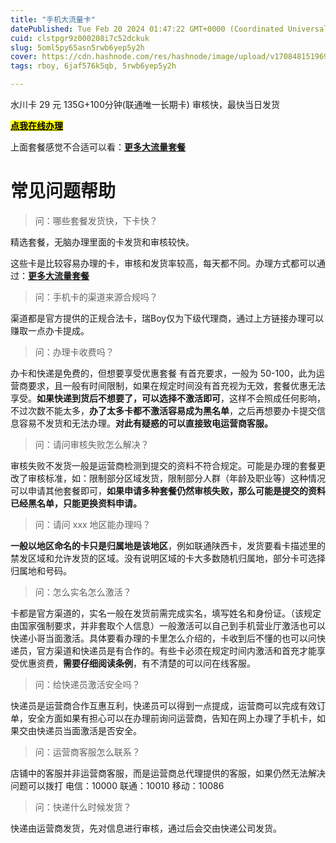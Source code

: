 ```yaml
---
title: "手机大流量卡"
datePublished: Tue Feb 20 2024 01:47:22 GMT+0000 (Coordinated Universal Time)
cuid: clstpgr9z000208i7c52dckuk
slug: 5oml5py65asn5rwb6yep5y2h
cover: https://cdn.hashnode.com/res/hashnode/image/upload/v1708481519698/bdd3b8a3-ed40-4946-bc37-bb25dcfdb915.jpeg
tags: rboy, 6jaf576k5qb, 5rwb6yep5y2h

---
```


水川卡 29 元 135G+100分钟(联通唯一长期卡) 审核快，最快当日发货

[**<mark>点我在线办理</mark>**](https://hk.yunhaoka.cn/#/pages/goods/details?goods_id=72951134&share_id=272668&type=10&channel=1875)

上面套餐感觉不合适可以看：[**更多大流量套餐**](https://hk.yunhaoka.cn/#/pages/micro_store/index?agent_id=5f5b08c120209ab5)

# **常见问题帮助**

> 问：哪些套餐发货快，下卡快？

精选套餐，无脑办理里面的卡发货和审核较快。

这些卡是比较容易办理的卡，审核和发货率较高，每天都不同。办理方式都可以通过：[**更多大流量套餐**](https://hk.yunhaoka.cn/#/pages/micro_store/index?agent_id=5f5b08c120209ab5)

> 问：手机卡的渠道来源合规吗？

渠道都是官方提供的正规合法卡，瑞Boy仅为下级代理商，通过上方链接办理可以赚取一点办卡提成。

> 问：办理卡收费吗？

办卡和快递是免费的，但想要享受优惠套餐 有首充要求，一般为 50-100，此为运营商要求，且一般有时间限制，如果在规定时间没有首充视为无效，套餐优惠无法享受。**如果快递到货后不想要了，可以选择不激活即可**，这样不会照成任何影响，不过次数不能太多，**办了太多卡都不激活容易成为黑名单**，之后再想要办卡提交信息容易不发货和无法办理。**对此有疑惑的可以直接致电运营商客服。**

> 问：请问审核失败怎么解决？

审核失败不发货一般是运营商检测到提交的资料不符合规定。可能是办理的套餐更改了审核标准，如：限制部分区域发货，限制部分人群（年龄及职业等）这种情况可以申请其他套餐即可，**如果申请多种套餐仍然审核失败，那么可能是提交的资料已经黑名单，只能更换资料申请。**

> 问：请问 xxx 地区能办理吗？

**一般以地区命名的卡只是归属地是该地区**，例如联通陕西卡，发货要看卡描述里的禁发区域和允许发货的区域。没有说明区域的卡大多数随机归属地，部分卡可选择归属地和号码。

> 问：怎么实名怎么激活？

卡都是官方渠道的，实名一般在发货前需完成实名，填写姓名和身份证。（该规定由国家强制要求，并非套取个人信息）一般激活可以自己到手机营业厅激活也可以快递小哥当面激活。具体要看办理的卡里怎么介绍的，卡收到后不懂的也可以问快递员，官方渠道和快递员是有合作的。有些卡必须在规定时间内激活和首充才能享受优惠资费，**需要仔细阅读条例**，有不清楚的可以问在线客服。

> 问：给快递员激活安全吗？

快递员是运营商合作互惠互利，快递员可以得到一点提成，运营商可以完成有效订单，安全方面如果有担心可以在办理前询问运营商，告知在网上办理了手机卡，如果交由快递员当面激活是否安全。

> 问：运营商客服怎么联系？

店铺中的客服并非运营商客服，而是运营商总代理提供的客服，如果仍然无法解决问题可以拨打 电信：10000 联通：10010 移动：10086

> 问：快递什么时候发货？

快递由运营商发货，先对信息进行审核，通过后会交由快递公司发货。